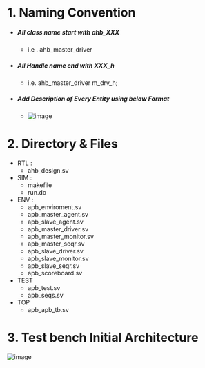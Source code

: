 # 1. Naming Convention
- ##### All class name start with ahb_XXX
  - i.e . ahb_master_driver
- ##### All Handle name end with XXX_h
  - i.e.  ahb_master_driver m_drv_h;
- ##### Add Description of Every Entity using below Format
    -  ![image](https://github.com/user-attachments/assets/9a605278-0e2a-403a-8239-83d53a9b191f)

# 2. Directory & Files
  - RTL    :
    - ahb_design.sv
  - SIM    :
    - makefile
    - run.do
  - ENV    :
    - apb_enviroment.sv
    - apb_master_agent.sv
    - apb_slave_agent.sv
    - apb_master_driver.sv
    - apb_master_monitor.sv
    - apb_master_seqr.sv
    - apb_slave_driver.sv
    - apb_slave_monitor.sv
    - apb_slave_seqr.sv
    - apb_scoreboard.sv
  - TEST
    - apb_test.sv
    - apb_seqs.sv
  - TOP
    - apb_apb_tb.sv
# 3. Test bench Initial Architecture   
  ![image](https://github.com/user-attachments/assets/fd46f4d6-2500-4783-8239-1e68d9a0ceab)   

    
